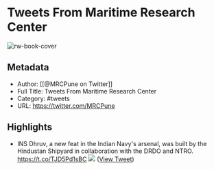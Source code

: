 # Tweets From Maritime Research Center

![rw-book-cover](https://pbs.twimg.com/profile_images/1449410051312001025/AHv0rpKR.jpg)

## Metadata
- Author: [[@MRCPune on Twitter]]
- Full Title: Tweets From Maritime Research Center
- Category: #tweets
- URL: https://twitter.com/MRCPune

## Highlights
- INS Dhruv, a new feat in the Indian Navy's arsenal, was built by the Hindustan Shipyard in collaboration with the DRDO and NTRO. https://t.co/TJD5Pd1sBC
  ![](https://pbs.twimg.com/media/E-8EErYVQAURBuD.jpg) ([View Tweet](https://twitter.com/MRCPune/status/1436371294165950469))
